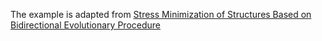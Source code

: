 The example is adapted from [Stress Minimization of Structures Based on Bidirectional Evolutionary Procedure](https://doi.org/10.1061/(ASCE)ST.1943-541X.0002264)
